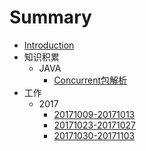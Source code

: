 # Summary

* [Introduction](README.md)
* 知识积累
  * JAVA
    * [Concurrent包解析](techpoint/java/Concurrent包解析.md)
* 工作
  * 2017
    * [20171009-20171013](workSummary/20171009-20171013.md)
    * [20171023-20171027](workSummary/20171023-20171027.md)
    * [20171030-20171103](workSummary/20171030-20171103.md)
